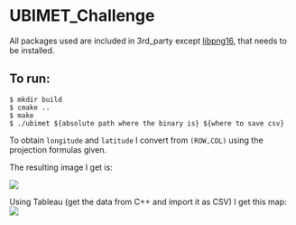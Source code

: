 # UBIMET_Challenge
All packages used are included in 3rd_party except [libpng16](http://www.libpng.org/pub/png/libpng.html), that needs to be installed.

## To run:
```
$ mkdir build
$ cmake ..
$ make
$ ./ubimet ${absolute path where the binary is} ${where to save csv}
```
To obtain `longitude` and `latitude` I convert from `(ROW,COL)` using the projection formulas given.

The resulting image I get is:

<img src="https://github.com/hect1995/UBIMET_Challenge/blob/master/result/heatmap.png">

Using Tableau (get the data from C++ and import it as CSV) I get this map:
<img src="https://github.com/hect1995/UBIMET_Challenge/blob/master/result/result_Tableau.png">
